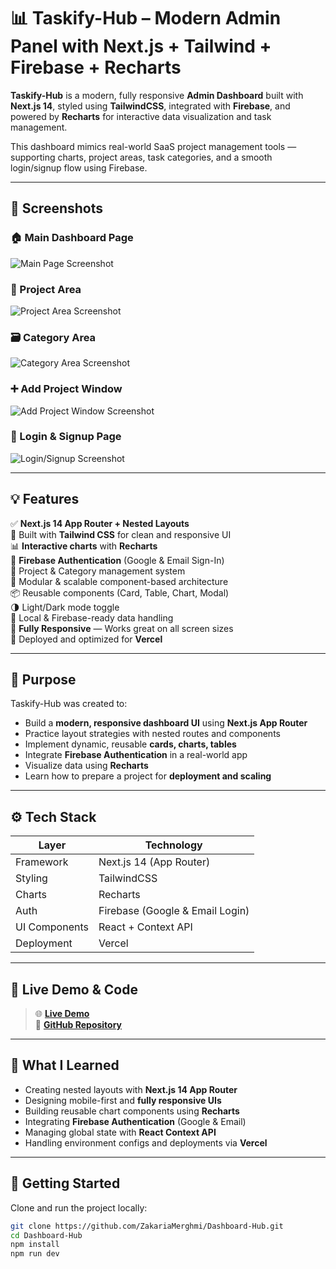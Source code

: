 # 📊 Taskify-Hub – Modern Admin Panel with Next.js + Tailwind + Firebase + Recharts

**Taskify-Hub** is a modern, fully responsive **Admin Dashboard** built with **Next.js 14**, styled using **TailwindCSS**, integrated with **Firebase**, and powered by **Recharts** for interactive data visualization and task management.

This dashboard mimics real-world SaaS project management tools — supporting charts, project areas, task categories, and a smooth login/signup flow using Firebase.

---

## 📸 Screenshots

### 🏠 Main Dashboard Page  
![Main Page Screenshot](https://github.com/user-attachments/assets/4d5cddcf-d8ba-46dc-be1b-c76a4bdedd2d )

### 📁 Project Area  
![Project Area Screenshot](https://github.com/user-attachments/assets/4d5cddcf-d8ba-46dc-be1b-c76a4bdedd2d )

### 🗃️ Category Area  
![Category Area Screenshot](https://your-screenshot-link/category-area.png)

### ➕ Add Project Window  
![Add Project Window Screenshot](https://your-screenshot-link/add-project-window.png)

### 🔐 Login & Signup Page  
![Login/Signup Screenshot](https://your-screenshot-link/login-signup.png)

---

## 💡 Features

✅ **Next.js 14 App Router + Nested Layouts**  
🎨 Built with **Tailwind CSS** for clean and responsive UI  
📊 **Interactive charts** with **Recharts**  
🔐 **Firebase Authentication** (Google & Email Sign-In)  
📂 Project & Category management system  
🧱 Modular & scalable component-based architecture  
📦 Reusable components (Card, Table, Chart, Modal)  
🌗 Light/Dark mode toggle  
📁 Local & Firebase-ready data handling  
📱 **Fully Responsive** — Works great on all screen sizes  
🚀 Deployed and optimized for **Vercel**

---

## 🎯 Purpose

Taskify-Hub was created to:

- Build a **modern, responsive dashboard UI** using **Next.js App Router**
- Practice layout strategies with nested routes and components
- Implement dynamic, reusable **cards, charts, tables**
- Integrate **Firebase Authentication** in a real-world app
- Visualize data using **Recharts**
- Learn how to prepare a project for **deployment and scaling**

---

## ⚙️ Tech Stack

| Layer        | Technology                        |
|--------------|------------------------------------|
| Framework    | Next.js 14 (App Router)            |
| Styling      | TailwindCSS                        |
| Charts       | Recharts                           |
| Auth         | Firebase (Google & Email Login)    |
| UI Components| React + Context API                |
| Deployment   | Vercel                             |

---

## 🚀 Live Demo & Code

> 🌐 [**Live Demo**](https://dashboard-hub-ccp2.vercel.app/)  
> 🔗 [**GitHub Repository**](https://github.com/ZakariaMerghmi/Dashboard-Hub)

---

## 🧠 What I Learned

- Creating nested layouts with **Next.js 14 App Router**
- Designing mobile-first and **fully responsive UIs**
- Building reusable chart components using **Recharts**
- Integrating **Firebase Authentication** (Google & Email)
- Managing global state with **React Context API**
- Handling environment configs and deployments via **Vercel**

---

## 🧪 Getting Started

Clone and run the project locally:

```bash
git clone https://github.com/ZakariaMerghmi/Dashboard-Hub.git
cd Dashboard-Hub
npm install
npm run dev
